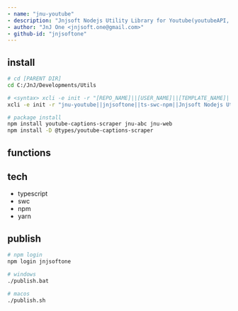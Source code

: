 ```yaml
---
- name: "jnu-youtube"
- description: "Jnjsoft Nodejs Utility Library for Youtube(youtubeAPI, youtubeDownload, ...) Support Functions in Typescript"
- author: "JnJ One <jnjsoft.one@gmail.com>"
- github-id: "jnjsoftone"
---
```


## install

```sh
# cd [PARENT DIR]
cd C:/JnJ/Developments/Utils

# <syntax> xcli -e init -r "[REPO_NAME]||[USER_NAME]||[TEMPLATE_NAME]||[DESCRIPTION]"
xcli -e init -r "jnu-youtube||jnjsoftone||ts-swc-npm||Jnjsoft Nodejs Utility Library for Youtube(youtubeAPI, youtubeDownload, ...) Support Functions in Typescript"

# package install
npm install youtube-captions-scraper jnu-abc jnu-web
npm install -D @types/youtube-captions-scraper
```
## functions


## tech

- typescript
- swc
- npm
- yarn

## publish

```sh
# npm login
npm login jnjsoftone

# windows
./publish.bat

# macos
./publish.sh
```
